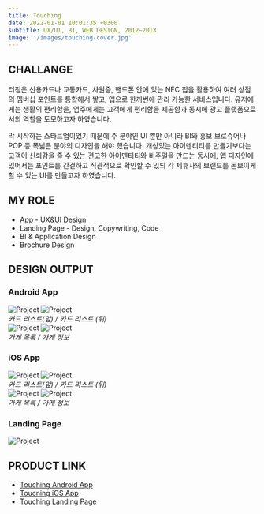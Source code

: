 ```yaml
---
title: Touching
date: 2022-01-01 10:01:35 +0300
subtitle: UX/UI, BI, WEB DESIGN, 2012~2013
image: '/images/touching-cover.jpg'
---
```



## CHALLANGE

터칭은 신용카드나 교통카드, 사원증, 핸드폰 안에 있는 NFC 칩을 활용하여 여러 상점의 멤버십 포인트를 통합해서 쌓고, 앱으로 한꺼번에 관리 가능한 서비스입니다. 유저에게는 생활의 편리함을, 업주에게는 고객에게 편리함을 제공함과 동시에 광고 플랫폼으로서의 역할을 도모하고자 하였습니다.

막 시작하는 스타트업이었기 때문에 주 분야인 UI 뿐만 아니라 BI와 홍보 브로슈어나 POP 등 폭넓은 분야의 디자인을 해야 했습니다. 개성있는 아이덴티티를 만들기보다는 고객이 신뢰감을 줄 수 있는 견고한 아이덴티티와 비주얼을 만드는 동시에, 앱 디자인에 있어서는 포인트를 간결하고 직관적으로 확인할 수 있되 각 제휴사의 브랜드를 돋보이게 할 수 있는 UI를 만들고자 하였습니다.

## MY ROLE

* App - UX&UI Design
* Landing Page - Design, Copywriting, Code
* BI & Application Design
* Brochure Design

## DESIGN OUTPUT

### Android App
<div class="gallery-box">
  <div class="gallery">
    <img src="/images/touching-android01.jpg" loading="lazy" alt="Project">
    <img src="/images/touching-android02.jpg" loading="lazy" alt="Project">
  </div>
  <em>카드 리스트(앞) / 카드 리스트 (뒤)</em>
</div>
<div class="gallery-box">
  <div class="gallery">
    <img src="/images/touching-android03.jpg" loading="lazy" alt="Project">
    <img src="/images/touching-android04.jpg" loading="lazy" alt="Project">
  </div>
  <em>가게 목록 / 가게 정보</em>
</div>

### iOS App
<div class="gallery-box">
  <div class="gallery">
    <img src="/images/touching-iphone01.png" loading="lazy" alt="Project">
    <img src="/images/touching-iphone02.png" loading="lazy" alt="Project">
  </div>
  <em>카드 리스트(앞) / 카드 리스트 (뒤)</em>
</div>
<div class="gallery-box">
  <div class="gallery">
    <img src="/images/touching-iphone03.png" loading="lazy" alt="Project">
    <img src="/images/touching-iphone04.png" loading="lazy" alt="Project">
  </div>
  <em>가게 목록 / 가게 정보</em>
</div>

### Landing Page

<img src="/images/touching-website.jpg" loading="lazy" alt="Project">

## PRODUCT LINK
* <a href="https://play.google.com/store/apps/details?id=com.touching.delta">Touching Android App</a>
* <a href="https://itunes.apple.com/kr/app/teoching/id634896748?mt=8">Toucning iOS App</a>
* <a href="http://www.mytouching.com/">Touching Landing Page</a>